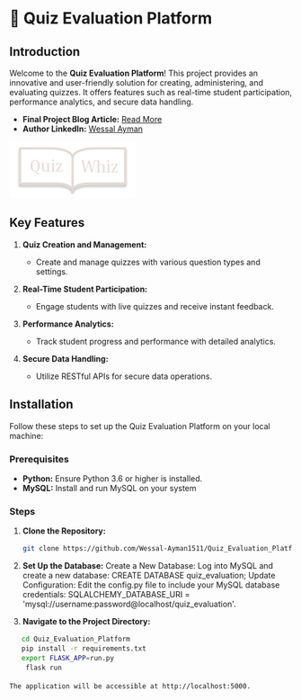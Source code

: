 # 🚀 Quiz Evaluation Platform

## Introduction

Welcome to the **Quiz Evaluation Platform**! This project provides an innovative and user-friendly solution for creating, administering, and evaluating quizzes. It offers features such as real-time student participation, performance analytics, and secure data handling.

- **Final Project Blog Article:** [Read More](#)
- **Author LinkedIn:** [Wessal Ayman](https://www.linkedin.com/in/wessal-ayman/)

![Quiz Evaluation Platform Screenshot](./Pages/Assets/BookOpenQuizWhiz.png)

## Key Features

1. **Quiz Creation and Management:**
   - Create and manage quizzes with various question types and settings.

2. **Real-Time Student Participation:**
   - Engage students with live quizzes and receive instant feedback.

3. **Performance Analytics:**
   - Track student progress and performance with detailed analytics.

4. **Secure Data Handling:**
   - Utilize RESTful APIs for secure data operations.

## Installation

Follow these steps to set up the Quiz Evaluation Platform on your local machine:

### Prerequisites

- **Python:** Ensure Python 3.6 or higher is installed.
- **MySQL:** Install and run MySQL on your system


### Steps


1. **Clone the Repository:**
   ```bash
   git clone https://github.com/Wessal-Ayman1511/Quiz_Evaluation_Platform.git
2. **Set Up the Database:**
    Create a New Database: Log into MySQL and create a new database:
    CREATE DATABASE quiz_evaluation;
    Update Configuration: Edit the config.py file to include your MySQL database credentials:
    SQLALCHEMY_DATABASE_URI = 'mysql://username:password@localhost/quiz_evaluation'.

3. **Navigate to the Project Directory:**
```bash
   cd Quiz_Evaluation_Platform
   pip install -r requirements.txt
   export FLASK_APP=run.py
    flask run

The application will be accessible at http://localhost:5000.

